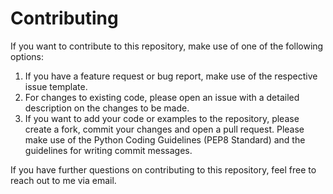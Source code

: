 # Contributing
If you want to contribute to this repository, make use of one of the following options:

1. If you have a feature request or bug report, make use of the respective issue template.
2. For changes to existing code, please open an issue with a detailed description on the changes to be made.
3. If you want to add your code or examples to the repository, please create a fork, commit your changes and open a pull request. Please make use of the 
Python Coding Guidelines (PEP8 Standard) and the guidelines for writing commit messages.

If you have further questions on contributing to this repository, feel free to reach out to me via email.
